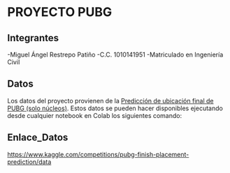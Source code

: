 # PROYECTO PUBG

## Integrantes
-Miguel Ángel Restrepo Patiño
-C.C. 1010141951
-Matriculado en Ingeniería Civil

## Datos
Los datos del proyecto provienen de la [Predicción de ubicación final de PUBG (solo núcleos)](https://www.kaggle.com/competitions/pubg-finish-placement-prediction/overview). 
Estos datos se pueden hacer disponibles ejecutando desde cualquier notebook en Colab los siguientes comando: 

## Enlace_Datos
https://www.kaggle.com/competitions/pubg-finish-placement-prediction/data
